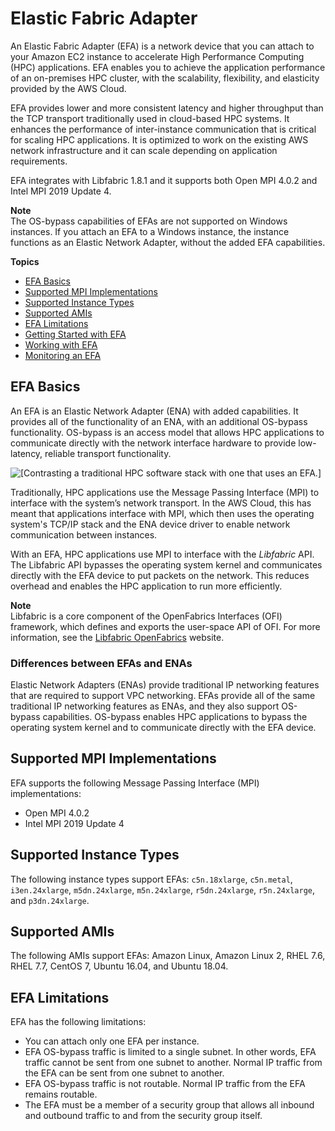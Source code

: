 # Elastic Fabric Adapter<a name="efa"></a>

An Elastic Fabric Adapter \(EFA\) is a network device that you can attach to your Amazon EC2 instance to accelerate High Performance Computing \(HPC\) applications\. EFA enables you to achieve the application performance of an on\-premises HPC cluster, with the scalability, flexibility, and elasticity provided by the AWS Cloud\.

EFA provides lower and more consistent latency and higher throughput than the TCP transport traditionally used in cloud\-based HPC systems\. It enhances the performance of inter\-instance communication that is critical for scaling HPC applications\. It is optimized to work on the existing AWS network infrastructure and it can scale depending on application requirements\.

EFA integrates with Libfabric 1\.8\.1 and it supports both Open MPI 4\.0\.2 and Intel MPI 2019 Update 4\.

**Note**  
The OS\-bypass capabilities of EFAs are not supported on Windows instances\. If you attach an EFA to a Windows instance, the instance functions as an Elastic Network Adapter, without the added EFA capabilities\.

**Topics**
+ [EFA Basics](#efa-basics)
+ [Supported MPI Implementations](#efa-mpi)
+ [Supported Instance Types](#efa-instance-types)
+ [Supported AMIs](#efa-amis)
+ [EFA Limitations](#efa-limits)
+ [Getting Started with EFA](efa-start.md)
+ [Working with EFA](efa-working-with.md)
+ [Monitoring an EFA](efa-working-monitor.md)

## EFA Basics<a name="efa-basics"></a>

An EFA is an Elastic Network Adapter \(ENA\) with added capabilities\. It provides all of the functionality of an ENA, with an additional OS\-bypass functionality\. OS\-bypass is an access model that allows HPC applications to communicate directly with the network interface hardware to provide low\-latency, reliable transport functionality\.

![\[Contrasting a traditional HPC software stack with one that uses an EFA.\]](http://docs.aws.amazon.com/AWSEC2/latest/UserGuide/images/efa_stack.png)

Traditionally, HPC applications use the Message Passing Interface \(MPI\) to interface with the system’s network transport\. In the AWS Cloud, this has meant that applications interface with MPI, which then uses the operating system's TCP/IP stack and the ENA device driver to enable network communication between instances\.

With an EFA, HPC applications use MPI to interface with the *Libfabric* API\. The Libfabric API bypasses the operating system kernel and communicates directly with the EFA device to put packets on the network\. This reduces overhead and enables the HPC application to run more efficiently\.

**Note**  
Libfabric is a core component of the OpenFabrics Interfaces \(OFI\) framework, which defines and exports the user\-space API of OFI\. For more information, see the [Libfabric OpenFabrics](https://ofiwg.github.io/libfabric/) website\.

### Differences between EFAs and ENAs<a name="efa-differences"></a>

Elastic Network Adapters \(ENAs\) provide traditional IP networking features that are required to support VPC networking\. EFAs provide all of the same traditional IP networking features as ENAs, and they also support OS\-bypass capabilities\. OS\-bypass enables HPC applications to bypass the operating system kernel and to communicate directly with the EFA device\.

## Supported MPI Implementations<a name="efa-mpi"></a>

EFA supports the following Message Passing Interface \(MPI\) implementations:
+ Open MPI 4\.0\.2
+ Intel MPI 2019 Update 4

## Supported Instance Types<a name="efa-instance-types"></a>

The following instance types support EFAs: `c5n.18xlarge`, `c5n.metal`, `i3en.24xlarge`, `m5dn.24xlarge`, `m5n.24xlarge`, `r5dn.24xlarge`, `r5n.24xlarge`, and `p3dn.24xlarge`\.

## Supported AMIs<a name="efa-amis"></a>

The following AMIs support EFAs: Amazon Linux, Amazon Linux 2, RHEL 7\.6, RHEL 7\.7, CentOS 7, Ubuntu 16\.04, and Ubuntu 18\.04\.

## EFA Limitations<a name="efa-limits"></a>

EFA has the following limitations:
+ You can attach only one EFA per instance\.
+ EFA OS\-bypass traffic is limited to a single subnet\. In other words, EFA traffic cannot be sent from one subnet to another\. Normal IP traffic from the EFA can be sent from one subnet to another\.
+ EFA OS\-bypass traffic is not routable\. Normal IP traffic from the EFA remains routable\.
+ The EFA must be a member of a security group that allows all inbound and outbound traffic to and from the security group itself\.